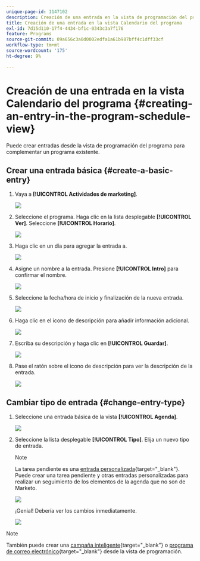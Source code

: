 ```yaml
---
unique-page-id: 1147102
description: Creación de una entrada en la vista de programación del programa - Documentos de Marketo - Documentación del producto
title: Creación de una entrada en la vista Calendario del programa
exl-id: 7d15d110-17f4-4434-bf1c-0343c3a7f176
feature: Programs
source-git-commit: 09a656c3a0d0002edfa1a61b987bff4c1dff33cf
workflow-type: tm+mt
source-wordcount: '175'
ht-degree: 9%

---
```


# Creación de una entrada en la vista Calendario del programa {#creating-an-entry-in-the-program-schedule-view}

Puede crear entradas desde la vista de programación del programa para complementar un programa existente.

## Crear una entrada básica {#create-a-basic-entry}

1. Vaya a **[!UICONTROL Actividades de marketing]**.

   ![](assets/login-marketing-activities-1.png)

1. Seleccione el programa. Haga clic en la lista desplegable **[!UICONTROL Ver]**. Seleccione **[!UICONTROL Horario]**.

   ![](assets/image2014-9-16-9-3a22-3a7.png)

1. Haga clic en un día para agregar la entrada a.

   ![](assets/image2014-9-16-9-3a22-3a33.png)

1. Asigne un nombre a la entrada. Presione **[!UICONTROL Intro]** para confirmar el nombre.

   ![](assets/image2014-9-16-9-3a22-3a59.png)

1. Seleccione la fecha/hora de inicio y finalización de la nueva entrada.

   ![](assets/image2014-9-16-9-3a23-3a39.png)

1. Haga clic en el icono de descripción para añadir información adicional.

   ![](assets/image2014-9-16-9-3a25-3a23.png)

1. Escriba su descripción y haga clic en **[!UICONTROL Guardar]**.

   ![](assets/image2014-9-16-9-3a25-3a39.png)

1. Pase el ratón sobre el icono de descripción para ver la descripción de la entrada.

   ![](assets/image2014-9-16-9-3a25-3a51.png)

## Cambiar tipo de entrada {#change-entry-type}

1. Seleccione una entrada básica de la vista **[!UICONTROL Agenda]**.

   ![](assets/image2014-9-16-9-3a26-3a5.png)

1. Seleccione la lista desplegable **[!UICONTROL Tipo]**. Elija un nuevo tipo de entrada.

   >[!NOTE]
   >
   >La tarea pendiente es una [entrada personalizada](/help/marketo/product-docs/core-marketo-concepts/programs/program-schedule-view/create-custom-entry-types.md){target="_blank"}. Puede crear una tarea pendiente y otras entradas personalizadas para realizar un seguimiento de los elementos de la agenda que no son de Marketo.

   ![](assets/image2014-9-16-9-3a26-3a36.png)

   ¡Genial! Debería ver los cambios inmediatamente.

   ![](assets/image2014-9-16-9-3a27-3a21.png)

>[!NOTE]
>
> También puede crear una [campaña inteligente](/help/marketo/product-docs/core-marketo-concepts/programs/program-schedule-view/creating-a-batch-smart-campaign-in-the-program-schedule-view.md){target="_blank"} o [programa de correo electrónico](/help/marketo/product-docs/core-marketo-concepts/programs/program-schedule-view/creating-a-new-email-program-in-the-schedule-view.md){target="_blank"} desde la vista de programación.
